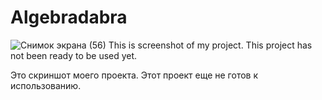 # Algebradabra
![Снимок экрана (56)](https://github.com/MathWindow/Algebradabra/assets/117199910/d533b58d-b6e4-489b-8a77-4ca59cabb774)
This is screenshot of my project. This project has not been ready to be used yet.

Это скриншот моего проекта. Этот проект еще не готов к использованию.
